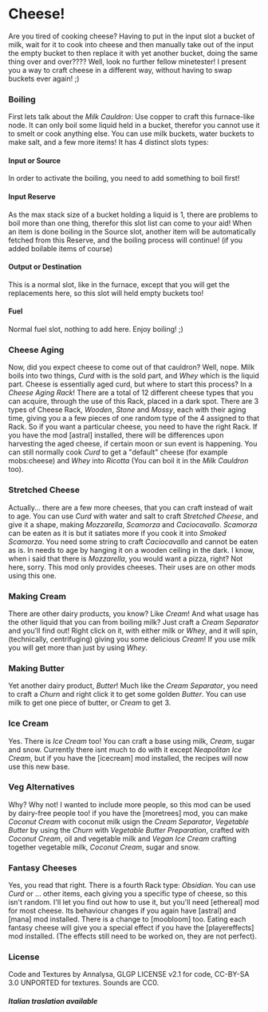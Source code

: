 # Cheese!

Are you tired of cooking cheese? Having to put in the input slot a bucket of milk,
wait for it to cook into cheese and then manually take out of the input the empty
bucket to then replace it with yet another bucket, doing the same thing over and over????
Well, look no further fellow minetester! I present you a way to craft cheese in a different way,
without having to swap buckets ever again! ;)

### Boiling
First lets talk about the *Milk Cauldron*:
Use copper to craft this furnace-like node. It can only boil some liquid held in a
bucket, therefor you cannot use it to smelt or cook anything else.
You can use milk buckets, water buckets to make salt, and a few more items!
It has 4 distinct slots types:
#### Input or Source
In order to activate the boiling, you need to add something to boil first!
#### Input Reserve
As the max stack size of a bucket holding a liquid is 1, there are problems to boil
more than one thing, therefor this slot list can come to your aid!
When an item is done boiling in the Source slot, another item will be automatically
fetched from this Reserve, and the boiling process will continue! (if you added boilable items of course)
#### Output or Destination
This is a normal slot, like in the furnace, except that you will get the replacements
here, so this slot will held empty buckets too!
#### Fuel
Normal fuel slot, nothing to add here. Enjoy boiling! ;)

### Cheese Aging
Now, did you expect cheese to come out of that cauldron? Well, nope.
Milk boils into two things, *Curd* with is the sold part, and *Whey* which is the liquid part.
Cheese is essentially aged curd, but where to start this process? In a *Cheese Aging Rack*!
There are a total of 12 different cheese types that you can acquire, through the use of this Rack,
placed in a dark spot. There are 3 types of Cheese Rack, *Wooden*, *Stone* and *Mossy*, each with
their aging time, giving you a a few pieces of one random type of the 4 assigned to that Rack.
So if you want a particular cheese, you need to have the right Rack.
If you have the mod [astral] installed, there will be differences upon harvesting the aged cheese,
if certain moon or sun event is happening.
You can still normally cook *Curd* to get a "default" cheese (for example mobs:cheese)
and *Whey* into *Ricotta* (You can boil it in the *Milk Cauldron* too).

### Stretched Cheese
Actually... there are a few more cheeses, that you can craft instead of wait to age.
You can use *Curd* with water and salt to craft *Stretched Cheese*, and give it a shape,
making *Mozzarella*, *Scamorza* and *Caciocavallo*. *Scamorza* can be eaten as it
is but it satiates more if you cook it into *Smoked Scamorza*. You need some string
to craft *Caciocavallo* and cannot be eaten as is. In needs to age by hanging it
on a wooden ceiling in the dark. I know, when i said that there is *Mozzarella*,
you would want a pizza, right? Not here, sorry. This mod only provides cheeses.
Their uses are on other mods using this one.

### Making Cream
There are other dairy products, you know? Like *Cream*! And what usage has the other liquid
that you can from boiling milk? Just craft a *Cream Separator* and you'll find out!
Right click on it, with either milk or *Whey*, and it will spin, (technically, centrifuging)
giving you some delicious *Cream*! If you use milk you will get more than just by using *Whey*.

### Making Butter
Yet another dairy product, *Butter*! Much like the *Cream Separator*, you need to craft a
*Churn* and right click it to get some golden *Butter*. You can use milk to get one piece of butter,
or *Cream* to get 3.

### Ice Cream
Yes. There is *Ice Cream* too! You can craft a base using milk, *Cream*, sugar and snow.
Currently there isnt much to do with it except *Neapolitan Ice Cream*, but if you
have the [icecream] mod installed, the recipes will now use this new base.

### Veg Alternatives
Why? Why not! I wanted to include more people, so this mod can be used by dairy-free people too!
if you have the [moretrees] mod, you can make *Coconut Cream* with coconut milk usign the *Cream Separator*,
*Vegetable Butter* by using the *Churn* with *Vegetable Butter Preparation*, crafted with *Coconut Cream*,
oil and vegetable milk and *Vegan Ice Cream* crafting together vegetable milk, *Coconut Cream*, sugar and snow.

### Fantasy Cheeses
Yes, you read that right. There is a fourth Rack type: *Obsidian*. You can use *Curd*
or ... other items, each giving you a specific type of cheese, so this isn't random.
I'll let you find out how to use it, but you'll need [ethereal] mod for most cheese.
Its behaviour changes if you again have [astral] and [mana] mod installed. There is a change to [moobloom] too.
Eating each fantasy cheese will give you a special effect if you have the [playereffects] mod installed.
(The effects still need to be worked on, they are not perfect).

### License
Code and Textures by Annalysa, GLGP LICENSE v2.1 for code, CC-BY-SA 3.0 UNPORTED for textures.
Sounds are CC0.

##### *Italian traslation available*
